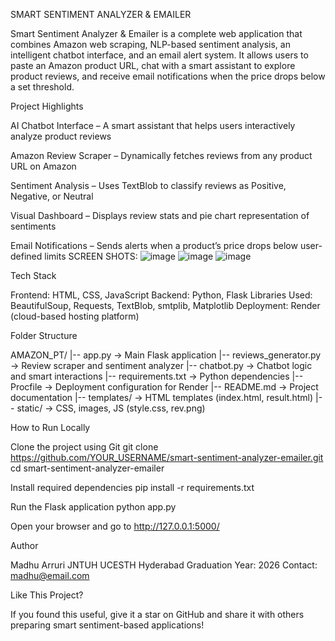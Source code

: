 SMART SENTIMENT ANALYZER & EMAILER

Smart Sentiment Analyzer & Emailer is a complete web application that combines Amazon web scraping, NLP-based sentiment analysis, an intelligent chatbot interface, and an email alert system. It allows users to paste an Amazon product URL, chat with a smart assistant to explore product reviews, and receive email notifications when the price drops below a set threshold.

Project Highlights

AI Chatbot Interface – A smart assistant that helps users interactively analyze product reviews

Amazon Review Scraper – Dynamically fetches reviews from any product URL on Amazon

Sentiment Analysis – Uses TextBlob to classify reviews as Positive, Negative, or Neutral

Visual Dashboard – Displays review stats and pie chart representation of sentiments

Email Notifications – Sends alerts when a product’s price drops below user-defined limits
SCREEN SHOTS:
![image](https://github.com/user-attachments/assets/235a9ce9-7ff6-46ca-a64e-fd4a9172cde8)
![image](https://github.com/user-attachments/assets/29fdc0b1-5650-43ea-81f1-28dd31c512f4)
![image](https://github.com/user-attachments/assets/c5a5b88a-c418-4302-a62f-2a0f450bf108)

Tech Stack

Frontend: HTML, CSS, JavaScript
Backend: Python, Flask
Libraries Used: BeautifulSoup, Requests, TextBlob, smtplib, Matplotlib
Deployment: Render (cloud-based hosting platform)

Folder Structure

AMAZON_PT/
|-- app.py → Main Flask application
|-- reviews_generator.py → Review scraper and sentiment analyzer
|-- chatbot.py → Chatbot logic and smart interactions
|-- requirements.txt → Python dependencies
|-- Procfile → Deployment configuration for Render
|-- README.md → Project documentation
|-- templates/ → HTML templates (index.html, result.html)
|-- static/ → CSS, images, JS (style.css, rev.png)

How to Run Locally

Clone the project using Git
git clone https://github.com/YOUR_USERNAME/smart-sentiment-analyzer-emailer.git
cd smart-sentiment-analyzer-emailer

Install required dependencies
pip install -r requirements.txt

Run the Flask application
python app.py

Open your browser and go to
http://127.0.0.1:5000/

Author

Madhu Arruri
JNTUH UCESTH Hyderabad
Graduation Year: 2026
Contact: madhu@email.com

Like This Project?

If you found this useful, give it a star on GitHub and share it with others preparing smart sentiment-based applications!
